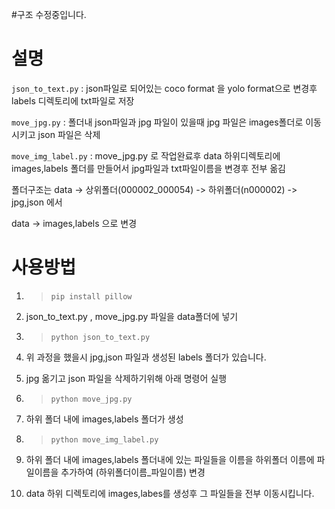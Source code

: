 #구조 수정중입니다.
# 설명

```json_to_text.py``` : json파일로 되어있는 coco format 을 yolo format으로 변경후 labels 디렉토리에 txt파일로 저장

```move_jpg.py``` : 폴더내 json파일과 jpg 파일이 있을때 jpg 파일은 images폴더로 이동시키고 json 파일은 삭제

```move_img_label.py``` : move_jpg.py 로 작업완료후 data 하위디렉토리에 images,labels 폴더를 만들어서 jpg파일과 txt파일이름을 변경후 전부 옮김

폴더구조는 data -> 상위폴더(000002_000054) -> 하위폴더(n000002) -> jpg,json 에서

data -> images,labels 으로 변경



# 사용방법

1. >```pip install pillow```

2. json_to_text.py , move_jpg.py 파일을 data폴더에 넣기

3. >```python json_to_text.py```

4. 위 과정을 했을시 jpg,json 파일과 생성된 labels 폴더가 있습니다.

5. jpg 옮기고 json 파일을 삭제하기위해 아래 명령어 실행

6. >```python move_jpg.py```

7. 하위 폴더 내에 images,labels 폴더가 생성

8. >```python move_img_label.py```

9. 하위 폴더 내에 images,labels 폴더내에 있는 파일들을 이름을 하위폴더 이름에 파일이름을 추가하여 (하위폴더이름_파일이름) 변경 

10. data 하위 디렉토리에 images,labes를 생성후 그 파일들을 전부 이동시킵니다.
